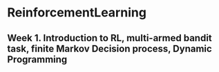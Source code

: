 # ReinforcementLearning
## Week 1. Introduction to RL, multi-armed bandit task, finite Markov Decision process, Dynamic Programming 
